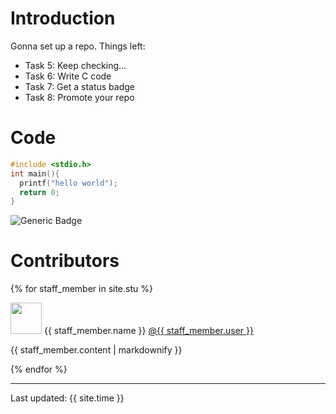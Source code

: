 # Introduction
Gonna set up a repo. Things left:
* Task 5: Keep checking...
* Task 6: Write C code
* Task 7: Get a status badge
* Task 8: Promote your repo

# Code
``` c
#include <stdio.h>
int main(){
  printf("hello world");
  return 0;
}
```
![Generic Badge](https://github.com/csci3251-2021/project-team-i/actions/workflows/c-cpp.yml/badge.svg)

# Contributors
{% for staff_member in site.stu %}
  <p><img class="media-object" src="{{ staff_member.image }}" width="50px" height="50px">
     {{ staff_member.name }}
    <a href="https://github.com/{{ staff_member.user }}">
      @{{ staff_member.user }}
    </a>
  </p>
  <p>{{ staff_member.content | markdownify }}</p>
{% endfor %}

---
Last updated: {{ site.time }}
